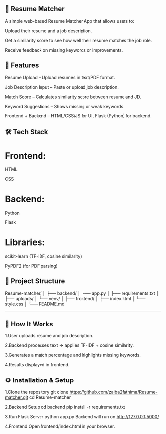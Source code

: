 ## 📄 Resume Matcher


A simple web-based Resume Matcher App that allows users to:

Upload their resume and a job description.

Get a similarity score to see how well their resume matches the job role.

Receive feedback on missing keywords or improvements.


## 📌 Features


Resume Upload – Upload resumes in text/PDF format.

Job Description Input – Paste or upload job description.

Match Score – Calculates similarity score between resume and JD.

Keyword Suggestions – Shows missing or weak keywords.

Frontend + Backend – HTML/CSS/JS for UI, Flask (Python) for backend.

## 🛠️ Tech Stack
     

# Frontend:

HTML

CSS

# Backend:

Python

Flask

# Libraries:

scikit-learn (TF-IDF, cosine similarity)

PyPDF2 (for PDF parsing)

## 📂 Project Structure

Resume-matcher/
│
├── backend/
│ ├── app.py
│ ├── requirements.txt
│ ├── uploads/
│ └── venv/
│
├── frontend/
│ ├── index.html
│ └── style.css
│
└── README.md

---

## 🚀 How It Works


1.User uploads resume and job description.

2.Backend processes text → applies TF-IDF + cosine similarity.

3.Generates a match percentage and highlights missing keywords.

4.Results displayed in frontend.

## ⚙️ Installation & Setup
 

1.Clone the repository
git clone https://github.com/zaiba2fathima/Resume-matcher.git
cd Resume-matcher

2.Backend Setup
cd backend
pip install -r requirements.txt

3.Run Flask Server
python app.py
Backend will run on http://127.0.0.1:5000/

4.Frontend
Open frontend/index.html in your browser.

